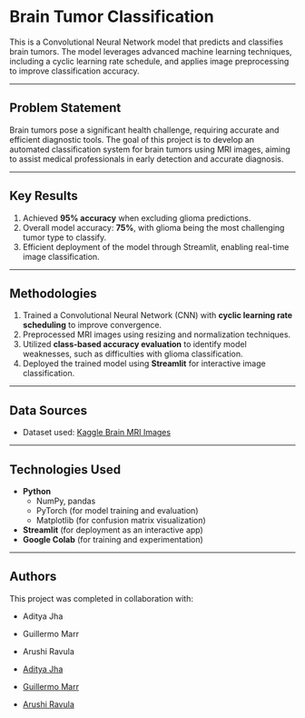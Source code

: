 # Brain Tumor Classification  

This is a Convolutional Neural Network model that predicts and classifies brain tumors. The model leverages advanced machine learning techniques, including a cyclic learning rate schedule, and applies image preprocessing to improve classification accuracy.  

---

## Problem Statement  

Brain tumors pose a significant health challenge, requiring accurate and efficient diagnostic tools. The goal of this project is to develop an automated classification system for brain tumors using MRI images, aiming to assist medical professionals in early detection and accurate diagnosis.  

---

## Key Results  

1. Achieved **95% accuracy** when excluding glioma predictions.  
2. Overall model accuracy: **75%**, with glioma being the most challenging tumor type to classify.  
3. Efficient deployment of the model through Streamlit, enabling real-time image classification.  

---

## Methodologies  

1. Trained a Convolutional Neural Network (CNN) with **cyclic learning rate scheduling** to improve convergence.  
2. Preprocessed MRI images using resizing and normalization techniques.  
3. Utilized **class-based accuracy evaluation** to identify model weaknesses, such as difficulties with glioma classification.  
4. Deployed the trained model using **Streamlit** for interactive image classification.  

---

## Data Sources  

- Dataset used: [Kaggle Brain MRI Images](https://www.kaggle.com/datasets/masoudnickparvar/brain-tumor-mri-dataset)

---

## Technologies Used  

- **Python**  
  - NumPy, pandas  
  - PyTorch (for model training and evaluation)  
  - Matplotlib (for confusion matrix visualization)  
- **Streamlit** (for deployment as an interactive app)  
- **Google Colab** (for training and experimentation)  

---

## Authors  

This project was completed in collaboration with:  
- Aditya Jha
- Guillermo Marr
- Arushi Ravula

- [Aditya Jha](aditya.jha2020123@gmail.com)
- [Guillermo Marr](guillermomarr3@gmail.com)
- [Arushi Ravula](arushi.ravula@gmail.com)
